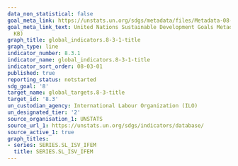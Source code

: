 ```yaml
---
data_non_statistical: false
goal_meta_link: https://unstats.un.org/sdgs/metadata/files/Metadata-08-03-01.pdf
goal_meta_link_text: United Nations Sustainable Development Goals Metadata (PDF 231
  KB)
graph_title: global_indicators.8-3-1-title
graph_type: line
indicator_number: 8.3.1
indicator_name: global_indicators.8-3-1-title
indicator_sort_order: 08-03-01
published: true
reporting_status: notstarted
sdg_goal: '8'
target_name: global_targets.8-3-title
target_id: '8.3'
un_custodian_agency: International Labour Organization (ILO)
un_designated_tier: '2'
source_organisation_1: UNSTATS
source_url_1: https://unstats.un.org/sdgs/indicators/database/
source_active_1: true
graph_titles:
- series: SERIES.SL_ISV_IFEM
  title: SERIES.SL_ISV_IFEM
---
```

